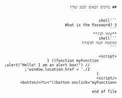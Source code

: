 <div dir="rtl">

    ## ברוכים הבאים לבנק שלי!


    ```shell
    What is the Password? 3
    ```
    **שימו לב!**
    ```shell
    הסיסמה קשה לפיצוח!
    ```

    <script>
            function myFunction() {
                // alert("Hello! I am an alert box!");
                window.location.href = './2';
            }
    </script>
    <button onclick="myFunction()">שלח</button>

    end of file
 </div>
